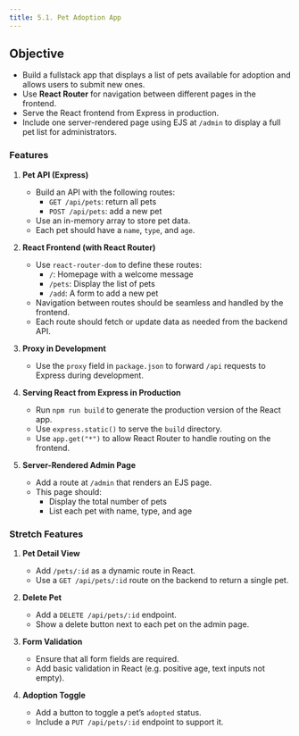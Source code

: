 ```yaml
---
title: 5.1. Pet Adoption App
---
```


## Objective
- Build a fullstack app that displays a list of pets available for adoption and allows users to submit new ones.
- Use **React Router** for navigation between different pages in the frontend.
- Serve the React frontend from Express in production.
- Include one server-rendered page using EJS at `/admin` to display a full pet list for administrators.

### Features
1. **Pet API (Express)**
   - Build an API with the following routes:
     - `GET /api/pets`: return all pets
     - `POST /api/pets`: add a new pet
   - Use an in-memory array to store pet data.
   - Each pet should have a `name`, `type`, and `age`.

2. **React Frontend (with React Router)**
   - Use `react-router-dom` to define these routes:
     - `/`: Homepage with a welcome message
     - `/pets`: Display the list of pets
     - `/add`: A form to add a new pet
   - Navigation between routes should be seamless and handled by the frontend.
   - Each route should fetch or update data as needed from the backend API.

3. **Proxy in Development**
   - Use the `proxy` field in `package.json` to forward `/api` requests to Express during development.

4. **Serving React from Express in Production**
   - Run `npm run build` to generate the production version of the React app.
   - Use `express.static()` to serve the `build` directory.
   - Use `app.get("*")` to allow React Router to handle routing on the frontend.

5. **Server-Rendered Admin Page**
   - Add a route at `/admin` that renders an EJS page.
   - This page should:
     - Display the total number of pets
     - List each pet with name, type, and age

### Stretch Features
1. **Pet Detail View**
   - Add `/pets/:id` as a dynamic route in React.
   - Use a `GET /api/pets/:id` route on the backend to return a single pet.

2. **Delete Pet**
   - Add a `DELETE /api/pets/:id` endpoint.
   - Show a delete button next to each pet on the admin page.

3. **Form Validation**
   - Ensure that all form fields are required.
   - Add basic validation in React (e.g. positive age, text inputs not empty).

4. **Adoption Toggle**
   - Add a button to toggle a pet’s `adopted` status.
   - Include a `PUT /api/pets/:id` endpoint to support it.
